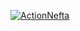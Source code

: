 [![ActionNefta](https://github.com/bryaneftali623/midudev-aprender-tdd/actions/workflows/node.js.yml/badge.svg)](https://github.com/bryaneftali623/midudev-aprender-tdd/actions/workflows/node.js.yml)
